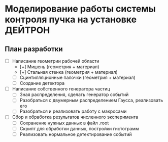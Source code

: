 # Моделирование работы системы контроля пучка на установке ДЕЙТРОН

## План разработки
- [ ] Написание геометрии рабочей области
    - [+] Мишень (геометрия + материал)
    - [+] Стальная стенка (геометрия + материал)
    - [ ] Сцинтилляционные палочки (геометрия + материал)
    - [ ] Создание детектора
- [ ] Написание собственного генератора частиц
    - [ ] Зная распределения, сделать генератор событий
    - [ ] Разобраться с двумерным распределением Гаусса, реализовать его
    - [ ] Разобраться и реализовать работу с макросами
- [ ] Сбор и обработка результатов численного эксперимента
    - [ ] Сохранение нужных данных в файл .root
    - [ ] Скрипт для обработки данных, постройки гистограмм
    - [ ] Реализовать нормальное детектирование событий
